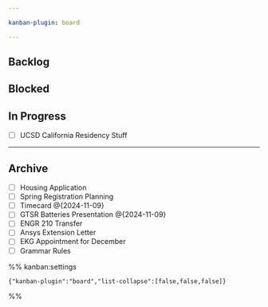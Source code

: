 ```yaml
---

kanban-plugin: board

---
```


## Backlog



## Blocked



## In Progress

- [ ] UCSD California Residency Stuff


***

## Archive

- [ ] Housing Application
- [ ] Spring Registration Planning
- [ ] Timecard @{2024-11-09}
- [ ] GTSR Batteries Presentation @{2024-11-09}
- [ ] ENGR 210 Transfer
- [ ] Ansys Extension Letter
- [ ] EKG Appointment for December
- [ ] Grammar Rules

%% kanban:settings
```
{"kanban-plugin":"board","list-collapse":[false,false,false]}
```
%%